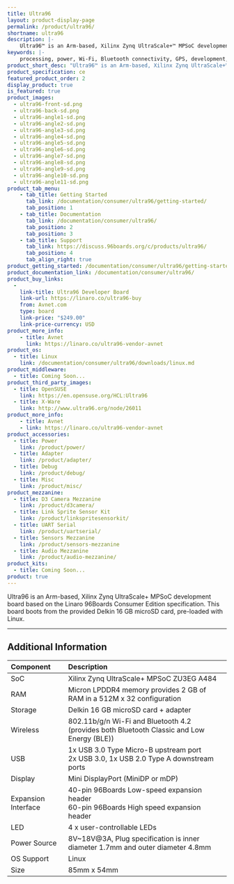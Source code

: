 ```yaml
---
title: Ultra96
layout: product-display-page
permalink: /product/ultra96/
shortname: ultra96
description: |-
    Ultra96™ is an Arm-based, Xilinx Zynq UltraScale+™ MPSoC development board based on the Linaro 96Boards Consumer Edition specification. This board boots from the provided Delkin 16 GB microSD card, pre-loaded with Linux.
keywords: |-
    processing, power, Wi-Fi, Bluetooth connectivity, GPS, development, board, mid-tier, xilinx, fpga, processor, low cost, Product, Development, Platform
product_short_desc: "Ultra96™ is an Arm-based, Xilinx Zynq UltraScale+™ MPSoC development board"
product_specification: ce
featured_product_order: 2
display_product: true
is_featured: true
product_images:
  - ultra96-front-sd.png
  - ultra96-back-sd.png
  - ultra96-angle1-sd.png
  - ultra96-angle2-sd.png
  - ultra96-angle3-sd.png
  - ultra96-angle4-sd.png
  - ultra96-angle5-sd.png
  - ultra96-angle6-sd.png
  - ultra96-angle7-sd.png
  - ultra96-angle8-sd.png
  - ultra96-angle9-sd.png
  - ultra96-angle10-sd.png
  - ultra96-angle11-sd.png
product_tab_menu:
    - tab_title: Getting Started
      tab_link: /documentation/consumer/ultra96/getting-started/
      tab_position: 1
    - tab_title: Documentation
      tab_link: /documentation/consumer/ultra96/
      tab_position: 2
      tab_position: 3
    - tab_title: Support
      tab_link: https://discuss.96boards.org/c/products/ultra96/
      tab_position: 4
      tab_align_right: true
product_getting_started: /documentation/consumer/ultra96/getting-started/
product_documentation_link: /documentation/consumer/ultra96/
product_buy_links:
  -
    link-title: Ultra96 Developer Board
    link-url: https://linaro.co/ultra96-buy
    from: Avnet.com
    type: board
    link-price: "$249.00"
    link-price-currency: USD
product_more_info:
    - title: Avnet
      link: https://linaro.co/ultra96-vendor-avnet
product_os:
  - title: Linux
    link: /documentation/consumer/ultra96/downloads/linux.md
product_middleware:
  - title: Coming Soon...
product_third_party_images:
  - title: OpenSUSE
    link: https://en.opensuse.org/HCL:Ultra96
  - title: X-Ware
    link: http://www.ultra96.org/node/26011
product_more_info:
    - title: Avnet
    - link: https://linaro.co/ultra96-vendor-avnet
product_accessories:
  - title: Power
    link: /product/power/
  - title: Adapter
    link: /product/adapter/
  - title: Debug
    link: /product/debug/
  - title: Misc
    link: /product/misc/
product_mezzanine:
  - title: D3 Camera Mezzanine
    link: /product/d3camera/
  - title: Link Sprite Sensor Kit
    link: /product/linkspritesensorkit/
  - title: UART Serial
    link: /product/uartserial/
  - title: Sensors Mezzanine
    link: /product/sensors-mezzanine
  - title: Audio Mezzanine
    link: /product/audio-mezzanine/
product_kits:
  - title: Coming Soon...
product: true
---
```

Ultra96 is an Arm-based, Xilinx Zynq UltraScale+ MPSoC development board based on the Linaro 96Boards Consumer Edition specification. This board boots from the provided Delkin 16 GB microSD card, pre-loaded with Linux.

***

## Additional Information

|   Component          |   Description                                                                                    |
|:---------------------|:-------------------------------------------------------------------------------------------------|
|  SoC                 | Xilinx Zynq UltraScale+ MPSoC ZU3EG A484                                                         |
|  RAM                 | Micron LPDDR4 memory provides 2 GB of RAM in a 512M x 32 configuration                           |
|  Storage             | Delkin 16 GB microSD card + adapter                                                              |
|  Wireless            | 802.11b/g/n Wi-Fi and Bluetooth 4.2 (provides both Bluetooth Classic and Low Energy (BLE))       |
|  USB                 | 1x USB 3.0 Type Micro-B upstream port<br>2x USB 3.0, 1x USB 2.0 Type A downstream ports          |
|  Display             | Mini DisplayPort (MiniDP or mDP)                                                                 |
|  Expansion Interface | 40-pin 96Boards Low-speed expansion header<br>60-pin 96Boards High speed expansion header        |
|  LED                 | 4 x user-controllable LEDs                                                                       |
|  Power Source        | 8V~18V@3A, Plug specification is inner diameter 1.7mm and outer diameter 4.8mm                   |
|  OS Support          | Linux                                                                                        |
|  Size                | 85mm x 54mm                                                                                      |
